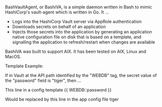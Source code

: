 BashVaultAgent, or BashiVA, is a simple daemon written in Bash
to mimic HashiCorp's vault-agent which is written in Go.
It ...
- Logs into the HashiCorp Vault server via AppRole authentication
- Downloads secrets on behalf of an application
- Injects those secrets into the application by generating
  an application native configuration file on disk that is based on
  a template, and signalling the application to refresh/restart
  when changes are available

BashiVA was built to support AIX.
It has been tested on AIX, Linux and MacOS.

Template Example:

  If in Vault at the API path identified by the "WEBDB" tag,
  the secret value of the "password" field is "tiger", then ...

  This line in a config template
    <password> {{ WEBDB::password }} </password>

  Would be replaced by this line in the app config file
    <password> tiger </password>
